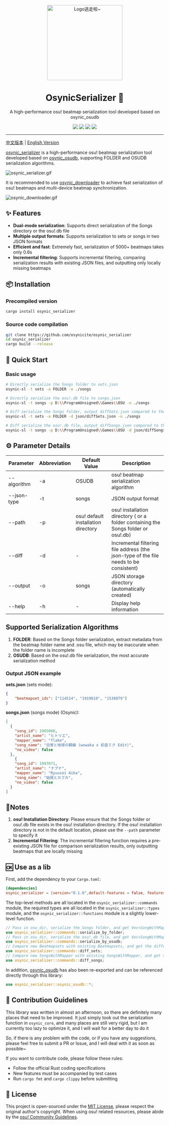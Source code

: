 <!-- markdownlint-disable MD033 MD041 MD045 -->
<p align="center" dir="auto">
    <img style="height:240px;width:240px" src="https://s2.loli.net/2025/03/10/GSsjOcHqdtBkyu9.png" alt="Logo逃走啦~"/>
</p>

<p align="center">
  <h1 align="center">OsynicSerializer 🎵</h1>
  <p align="center">A high-performance osu! beatmap serialization tool developed based on osynic_osudb</p>
</p>

<p align="center">
  <a href="https://www.rust-lang.org/" target="_blank"><img src="https://img.shields.io/badge/Rust-1.85%2B-blue"/></a>
  <a href="https://crates.io/crates/osynic_serializer" target="_blank"><img src="https://img.shields.io/crates/v/osynic_serializer"/></a>
  <a href="https://docs.rs/osynic_serializer" target="_blank"><img src="https://img.shields.io/docsrs/osynic_serializer/0.1.0"/></a>
  <a href="https://github.com/osynicite/osynic_serializer" target="_blank"><img src="https://img.shields.io/badge/License-MIT-green.svg"/></a>

</p>

<p align="center">
  <hr />

[中文版本](README.md) | [English Version](README_EN.md)

[osynic_serializer](https://github.com/osynicite/osynic_serializer) is a high-performance osu! beatmap serialization tool developed based on [osynic_osudb](https://github.com/osynicite/osynic_osudb), supporting FOLDER and OSUDB serialization algorithms.

![osynic_serializer.gif](https://s2.loli.net/2025/03/10/cwsgFnTEa76xiWQ.gif)

It is recommended to use [osynic_downloader](https://github.com/osynicite/osynic_downloader) to achieve fast serialization of osu! beatmaps and multi-device beatmap synchronization.

![osynic_downloader.gif](https://s2.loli.net/2025/03/10/hasqOmgctyG4TWd.gif)

## ✨ Features

- **Dual-mode serialization**: Supports direct serialization of the Songs directory or the osu!.db file
- **Multiple output formats**: Supports serialization to sets or songs in two JSON formats
- **Efficient and fast**: Extremely fast, serialization of 5000+ beatmaps takes only 0.6s
- **Incremental filtering**: Supports incremental filtering, comparing serialization results with existing JSON files, and outputting only locally missing beatmaps

## 📦 Installation

### Precompiled version

```bash
cargo install osynic_serializer
```

### Source code compilation

```bash
git clone https://github.com/osynicite/osynic_serializer
cd osynic_serializer
cargo build --release
```

## 🚀 Quick Start

### Basic usage

```bash
# Directly serialize the Songs folder to sets.json
osynic-sl -t sets -a FOLDER -o ./songs

# Directly serialize the osu!.db file to songs.json
osynic-sl -t songs -p D:\\ProgramUnsigned\\Games\\OSU -o ./songs

# Diff serialize the Songs folder, output diffSets.json compared to the locally missing beatmaps
osynic-sl -t sets -a FOLDER -d json/diffSets.json -o ./songs

# Diff serialize the osu!.db file, output diffSongs.json compared to the locally missing beatmaps
osynic-sl -t songs -p D:\\ProgramUnsigned\\Games\\OSU -d json/diffSongs.json -o ./songs
```

## ⚙️ Parameter Details

| Parameter   | Abbreviation | Default Value                       | Description                                                                           |
| ----------- | ------------ | ----------------------------------- | ------------------------------------------------------------------------------------- |
| --algorithm | -a           | OSUDB                               | osu! beatmap serialization algorithm                                                  |
| --json-type | -t           | songs                               | JSON output format                                                                    |
| --path      | -p           | osu! default installation directory | osu! installation directory ( or a folder containing the Songs folder or osu!.db)     |
| --diff      | -d           | -                                   | Incremental filtering file address (the json-type of the file needs to be consistent) |
| --output    | -o           | songs                               | JSON storage directory (automatically created)                                        |
| --help      | -h           | -                                   | Display help information                                                              |

## Supported Serialization Algorithms

1. **FOLDER**: Based on the Songs folder serialization, extract metadata from the beatmap folder name and .osu file, which may be inaccurate when the folder name is incomplete
2. **OSUDB**: Based on the osu!.db file serialization, the most accurate serialization method

### Output JSON example

**sets.json** (sets mode):

```json
{
    "beatmapset_ids": ["114514", "1919810", "1538879"]
}
```

**songs.json** (songs mode) (Osynic):

```json
[
  {
    "song_id": 1985060,
    "artist_name": "ヒトリエ",
    "mapper_name": "flake",
    "song_name": "日常と地球の額縁 (wowaka x 初音ミク Edit)",
    "no_video": false
  },
    {
    "song_id": 1997071,
    "artist_name": "ナブナ",
    "mapper_name": "Ryuusei Aika",
    "song_name": "始発とカフカ",
    "no_video": false
  }
]
```

## 📌Notes

1. **osu! Installation Directory**: Please ensure that the Songs folder or osu!.db file exists in the osu! installation directory. If the osu! installation directory is not in the default location, please use the `--path` parameter to specify it
2. **Incremental Filtering**: The incremental filtering function requires a pre-existing JSON file for comparison serialization results, only outputting beatmaps that are locally missing

## 🆗 Use as a lib

First, add the dependency to your `Cargo.toml`:

```toml
[dependencies]
osynic_serializer = {version="0.1.0",default-features = false, features = ["cli"]}
```

The top-level methods are all located in the `osynic_serializer::commands` module, the required types are all located in the `osynic_serializer::types` module, and the `osynic_serializer::functions` module is a slightly lower-level function.

```rust
// Pass in osu_dir, serialize the Songs folder, and get Vec<SongWithMapper>
use osynic_serializer::commands::serialize_by_folder;
// Pass in osu_dir, serialize the osu!.db file, and get Vec<SongWithMapper>
use osynic_serializer::commands::serialize_by_osudb;
// Compare new Beatmapsets with existing Beatmapsets, and get the differential Beatmapsets
use osynic_serializer::commands::diff_sets;
// Compare new SongsWithMapper with existing SongsWithMapper, and get the differential SongsWithMapper
use osynic_serializer::commands::diff_songs;
```

In addition, [osynic_osudb](https://github.com/osynicite/osynic_osudb) has also been re-exported and can be referenced directly through this library:

```rust
use osynic_serializer::osynic_osudb::*;
```

## 🤝 Contribution Guidelines

This library was written in almost an afternoon, so there are definitely many places that need to be improved. It just simply took out the serialization function in `osynic_core`, and many places are still very rigid, but I am currently too lazy to optimize it, and I will wait for a better day to do it

So, if there is any problem with the code, or if you have any suggestions, please feel free to submit a PR or Issue, and I will deal with it as soon as possible~

If you want to contribute code, please follow these rules:

- Follow the official Rust coding specifications
- New features must be accompanied by test cases
- Run `cargo fmt` and `cargo clippy` before submitting

## 📜 License

This project is open-sourced under the [MIT License](LICENSE), please respect the original author's copyright. When using osu! related resources, please abide by the [osu! Community Guidelines](https://osu.ppy.sh/wiki/zh/Legal).
